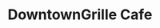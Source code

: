 ---
title: 'DowntownGrille Cafe'
layout: 'layouts/test.html'
intro:
  eyebrow: 'Open Daily 7AM - 3PM. Breakfast everyday until 11 AM.'
  main: '33 South Main Street  Wolfeboro, N.H. 603-569-4504'
  summary: 'TBD'
  buttonText: 'Download Our Menu'
  orderOnline: 'Order Online'
  buttonUrl: '/menu'
  image: '/images/logo.png'
  imageAlt: 'DowntownGrille Cafe logo a ship with a brown sail and a blue sail.'
  soups: '3 Bean Chili, Chicken and Artichoke, Lobster Bisque'
  specials: 'Greek Salad or Wrap, Ham, Cranberry, and Brie Panini, Buffalo Chicken Salad'
breakfast:
  title: 'Breakfast'
  summary: 'Wraps'
  summaryTwo: 'Breakfast Sandwiches'
  summaryThree: 'Eggs & Omeletes'
  summaryFour: 'Baked Goods'
  summaryFive: 'Waffles/More'
lunch:
  title: 'Lunch'
  summarySix: 'Cold Sandwiches'
  summarySeven: 'Hot Sandwiches'
  summaryEight: 'Sides'
  summaryNine: 'Soups/Salads'
miscellaneous:
  summaryTen: 'Additions'
  summaryEleven: 'Lattes'
  summaryTwelve: 'Protein Choice'
  summaryThirteen: 'Bread Options'
  summaryFourteen: 'Dressings'
others:
  inform: 'Please inform someone of any other food allergies that someone in your party may have. Thank you.'
  prices: 'Prices subject to change and do not include 9%; New Hampshire meals tax.'
  rawFood: 'Consuming raw or undercooked meats, poultry, seafood, shellfish, or eggs may increase your risk of food-borne illness.'
metaDesc: 'The friendly staff of the Downtown Grille Cafe warmly welcomes guests to our beautiful location in Wolfeboro, New Hampshire. We offer the finest organic and fair-trade gourmet coffee and tea, several gluten-free options, and unique and delicious breakfast and lunch menus.'
---